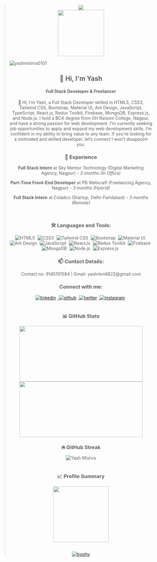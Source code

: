<blockquote>
<div align="center">
    <img src="https://readme-typing-svg.herokuapp.com?color=%236FDA44&size=32&center=true&vCenter=true&width=600&height=50&lines=Hi+👋,+I'm+Yash+Mishra;Web+Developer+From+India"/>
</div>

<div align="center">
    <img height="150" src="https://raw.githubusercontent.com/TheDudeThatCode/TheDudeThatCode/master/Assets/Developer.gif"/>
</div>

<p align="left"> 
    <img src="https://komarev.com/ghpvc/?username=yashmishra0101&label=Profile%20views&color=0e75b6&style=flat" alt="yashmishra0101" /> 
</p>

<div align="center">
    <h2>👋 Hi, I'm Yash</h2>
    <h4>Full Stack Developer & Freelancer</h4>
</div>

<p align="center">
    👋 Hi, I’m Yash, a Full Stack Developer skilled in HTML5, CSS3, Tailwind CSS, Bootstrap, Material UI, Ant Design, JavaScript, TypeScript, React.js, Redux Toolkit, Firebase, MongoDB, Express.js, and Node.js. I hold a BCA degree from GH Raisoni College, Nagpur, and have a strong passion for web development.
    I’m currently seeking job opportunities to apply and expand my web development skills. I’m confident in my ability to bring value to any team. If you're looking for a motivated and skilled developer, let’s connect I won’t disappoint you.
</p>

 <h3 align="center">💼 Experience</h3>
<div align="center">
    <p>
        <strong>Full Stack Intern</strong> at Sky Mentor Technology (Digital Marketing Agency, Nagpur) - <em>3 months (In Office)</em>
    </p>
    <p>
        <strong>Part-Time Front-End Developer</strong> at PB Webcraft (Freelancing Agency, Nagpur) - <em>3 months (Hybrid)</em>
    </p>
    <p>
        <strong>Full Stack Intern</strong> at Coladco (Startup, Delhi-Faridabad) - <em>3 months (Remote)</em>
    </p>
</div>
<br>
<h3 align="center">🛠️ Languages and Tools:</h3>
<div align="center">
    <img alt="HTML5" src="https://img.shields.io/badge/html5-%23E34F26.svg?&style=for-the-badge&logo=html5&logoColor=white" style="margin-right: 5px;" />
    <img alt="CSS3" src="https://img.shields.io/badge/css3-%231572B6.svg?&style=for-the-badge&logo=css3&logoColor=white" style="margin-right: 5px;" />
    <img alt="Tailwind CSS" src="https://img.shields.io/badge/tailwindcss-%23323330.svg?&style=for-the-badge&logo=tailwind-css&logoColor=%23F7DF1E" style="margin-right: 5px;" />
    <img alt="Bootstrap" src="https://img.shields.io/badge/Bootstrap-%237B83B1.svg?&style=for-the-badge&logo=bootstrap&logoColor=white" style="margin-right: 5px;" />
    <img alt="Material UI" src="https://img.shields.io/badge/Material%20UI-%230081CB.svg?&style=for-the-badge&logo=material-ui&logoColor=white" style="margin-right: 5px;" />
    <img alt="Ant Design" src="https://img.shields.io/badge/Ant%20Design-%230170B8.svg?&style=for-the-badge&logo=ant-design&logoColor=white" style="margin-right: 5px;" />
    <img alt="JavaScript" src="https://img.shields.io/badge/javascript-%23323330.svg?&style=for-the-badge&logo=javascript&logoColor=%23F7DF1E" style="margin-right: 5px;" />
    <img alt="ReactJs" src="https://img.shields.io/badge/React-20232A?style=for-the-badge&logo=react&logoColor=61DAFB" style="margin-right: 5px;" />
    <img alt="Redux Toolkit" src="https://img.shields.io/badge/Redux%20Toolkit-%23593d88.svg?&style=for-the-badge&logo=redux&logoColor=white" style="margin-right: 5px;" />
    <img alt="Firebase" src="https://img.shields.io/badge/firebase-ffca28?style=for-the-badge&logo=firebase&logoColor=black" style="margin-right: 5px;" />
    <img alt="MongoDB" src="https://img.shields.io/badge/MongoDB-47A248?style=for-the-badge&logo=mongodb&logoColor=white" style="margin-right: 5px;" />
    <img alt="Node.js" src="https://img.shields.io/badge/Node.js-43853D?style=for-the-badge&logo=node.js&logoColor=white" style="margin-right: 5px;" />
    <img alt="Express.js" src="https://img.shields.io/badge/Express.js-404D59?style=for-the-badge" style="margin-right: 5px;" />
</div>

<h3 align="center">📫 Contact Details:</h3>
<p align="center">
    Contact no: 9145191584 | Gmail: yashrkm8822@gmail.com
</p>

<div align="center">
    <h3>Connect with me:</h3>
    <a href="https://www.linkedin.com/in/yash-mishra-356280223" target="_blank">
        <img src="https://img.shields.io/badge/linkedin-%231E77B5.svg?&style=for-the-badge&logo=linkedin&logoColor=white" alt="linkedin" style="margin-right: 5px;" />
    </a>
    <a href="https://github.com/YashMishra0101" target="_blank">
        <img src="https://img.shields.io/badge/github-%2324292e.svg?&style=for-the-badge&logo=github&logoColor=white" alt="github" style="margin-right: 5px;" />
    </a>   
    <a href="https://twitter.com/YashRKMishra1?t=xad8RjWcodLC0uMjt9LM7A&s=09" target="_blank">
        <img src="https://img.shields.io/badge/twitter-%2300acee.svg?&style=for-the-badge&logo=twitter&logoColor=white" alt="twitter" style="margin-right: 5px;" />
    </a>
    <a href="https://www.instagram.com/yash_rk_mishra/" target="_blank">
        <img src="https://img.shields.io/badge/instagram-%23000000.svg?&style=for-the-badge&logo=instagram&logoColor=white" alt="instagram" style="margin-right: 5px;" />
    </a>  
</div>  
<br>
<h3 align="center">📊 GitHub Stats</h3>

<div align="center">
    <a href="https://github.com/YashMishra0101">
        <img height="180em" width="400em" src="https://github-readme-stats-eight-theta.vercel.app/api?username=yashmishra0101&show_icons=true&theme=algolia&include_all_commits=true&count_private=true"/>
        <img height="180em" width="400em" src="https://github-readme-stats-eight-theta.vercel.app/api/top-langs/?username=yashmishra0101&layout=compact&langs_count=8&theme=algolia"/>
    </a>
</div> 

<h3 align="center">🔥 GitHub Streak</h3>

<div align="center">
    <img align="center" src="https://github-readme-streak-stats.herokuapp.com/?user=yashmishra0101&stroke=facc15&background=000000&ring=22c55e&fire=22c55e&currStreakNum=facc15&currStreakLabel=22c55e&sideNums=facc15&sideLabels=facc15&dates=facc15&hide_border=true" alt="Yash Mishra"/>
</div>
<br>
<div align="center">
    <h3>📈 Profile Summary</h3>
    <img align="center" src="http://github-profile-summary-cards.vercel.app/api/cards/profile-details?username=yashmishra0101&theme=2077" height="180em" />
</div>
<br>

<div align="center">
  
[![trophy](https://github-profile-trophy.vercel.app/?username=yashmishra0101&theme=radical&column=8&margin-w=10&margin-h=10)](https://github.com/ryo-ma/github-profile-trophy)
  
</div>
